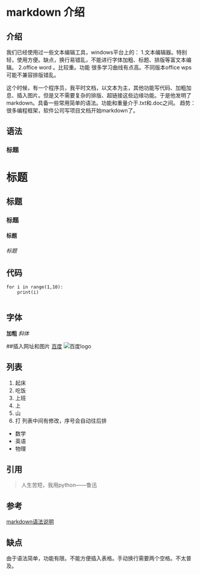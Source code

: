 markdown 介绍
===
## 介绍
我们已经使用过一些文本编辑工具，windows平台上的：
1.文本编辑器。特别轻，使用方便。缺点，换行易错乱，不能进行字体加粗、标题、排版等富文本编辑。
2.office word 。比较重。功能 很多学习曲线有点高。不同版本office wps可能不兼容排版错乱。

这个时候，有一个程序员，我平时文档，以文本为主，其他功能写代码、加粗加息、插入图片。但是又不需要复杂的排版、超链接这些边缘功能。于是他发明了markdown。具备一些常用简单的语法。功能和重量介于.txt和.doc之间。
趋势：很多编程框架，软件公司写项目文档开始markdown了。
## 语法
### 标题
# 标题
## 标题
### 标题
#### 标题
###### 标题

## 代码
```
for i in range(1,10):
    print(i)
    
```

## 字体
**加粗**
*斜体*

##插入网址和图片
[百度](https://www.baidu.com)
![百度logo](https://www.baidu.com/ing/bd_logo1.png?where=super)

## 列表
1. 起床
2. 吃饭
3. 上班
4. 上
5. 山
6. 打
列表中间有修改，序号会自动往后排

- 数学
- 英语
- 物理

## 引用
> 人生苦短，我用python——鲁迅

## 参考
[markdown语法说明](https://www.appinn.com/markdown/)

## 缺点
由于语法简单，功能有限。不能方便插入表格。手动换行需要两个空格。不太普及。